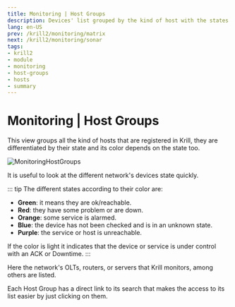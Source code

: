 ```yaml
---
title: Monitoring | Host Groups
description: Devices' list grouped by the kind of host with the states' summary for each one.
lang: en-US
prev: /krill2/monitoring/matrix
next: /krill2/monitoring/sonar
tags:
- krill2
- module
- monitoring
- host-groups
- hosts
- summary
---
```

# Monitoring | Host Groups

This view groups all the kind of hosts that are registered in Krill, they are differentiated by their state and its color depends on the state too. 

![MonitoringHostGroups](@images/krill2/monitoring/0301.png)

It is useful to look at the different network's devices state quickly.

::: tip
The different states according to their color are:
- **Green**: it means they are ok/reachable. 
- **Red**: they have some problem or are down.
- **Orange**: some service is alarmed.
- **Blue**: the device has not been checked and is in an unknown state.
- **Purple**: the service or host is unreachable.

If the color is light it indicates that the device or service is under control with an ACK or Downtime.
:::

Here the network's OLTs, routers, or servers that Krill monitors, among others are listed. 

Each Host Group has a direct link to its search that makes the access to its list easier by just clicking on them.
